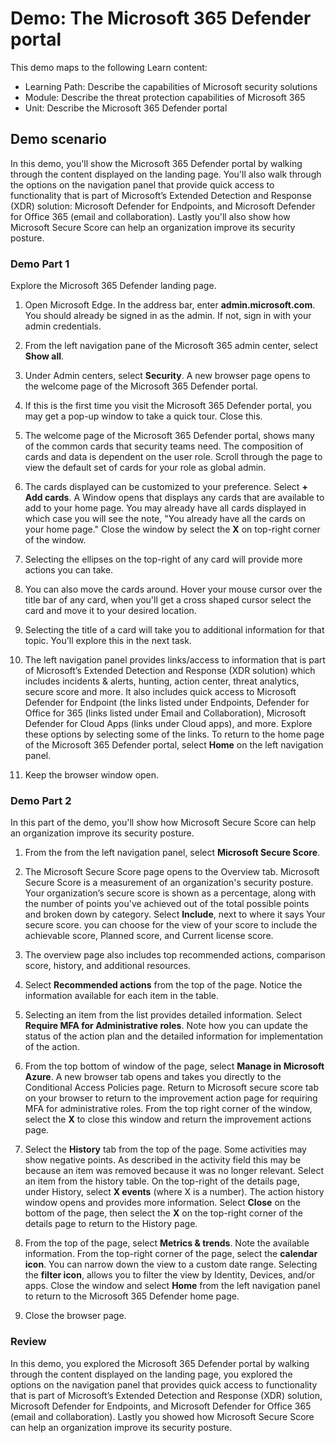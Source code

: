 <!---
---
Demo:
    Title: 'The Microsoft 365 Defender portal'
    Module: 'Learning Path: Describe the capabilities of Microsoft security solutions; Module 4: Describe the threat protection capabilities of Microsoft 365; Unit 7: Describe the Microsoft 365 Defender portal'
---
--->

# Demo: The Microsoft 365 Defender portal

This demo maps to the following Learn content:

- Learning Path: Describe the capabilities of Microsoft security solutions
- Module: Describe the threat protection capabilities of Microsoft 365
- Unit: Describe the Microsoft 365 Defender portal

## Demo scenario

In this demo, you'll show the Microsoft 365 Defender portal by walking through the content displayed on the landing page. You'll also walk through the options on the navigation panel that provide quick access to functionality that is part of Microsoft’s Extended Detection and Response (XDR) solution: Microsoft Defender for Endpoints, and Microsoft Defender for Office 365 (email and collaboration).  Lastly you'll also show how Microsoft Secure Score can help an organization improve its security posture.

### Demo Part 1

Explore the Microsoft 365 Defender landing page.

1. Open Microsoft Edge. In the address bar, enter **admin.microsoft.com**.  You should already be signed in as the admin.  If not, sign in with your admin credentials.

1. From the left navigation pane of the Microsoft 365 admin center, select **Show all**.

1. Under Admin centers, select **Security**.  A new browser page opens to the welcome page of the Microsoft 365 Defender portal.  

1. If this is the first time you visit the Microsoft 365 Defender portal, you may get a pop-up window to take a quick tour.  Close this.

1. The welcome page of the Microsoft 365 Defender portal, shows many of the common cards that security teams need. The composition of cards and data is dependent on the user role. Scroll through the page to view the default set of cards for your role as global admin.

1. The cards displayed can be customized to your preference.  Select **+ Add cards**. A Window opens that displays any cards that are available to add to your home page.  You may already have all cards displayed in which case you will see the note, "You already have all the cards on your home page." Close the window by select the **X** on top-right corner of the window.

1. Selecting the ellipses on the top-right of any card will provide more actions you can take.  

1. You can also move the cards around. Hover your mouse cursor over the title bar of any card,  when you'll get a cross shaped cursor select the card and move it to your desired location.

1. Selecting the title of a card will take you to additional information for that topic. You'll explore this in the next task.

1. The left navigation panel provides links/access to information that is part of Microsoft’s Extended Detection and Response (XDR solution) which includes incidents & alerts, hunting, action center, threat analytics, secure score and more.  It also includes quick access to Microsoft Defender for Endpoint (the links listed under Endpoints, Defender for Office for 365 (links listed under Email and Collaboration), Microsoft Defender for Cloud Apps (links under Cloud apps), and more.  Explore these options by selecting some of the links.   To return to the home page of the Microsoft 365 Defender portal, select **Home** on the left navigation panel.

1. Keep the browser window open.

### Demo Part 2

In this part of the demo, you'll show how Microsoft Secure Score can help an organization improve its security posture.

1. From the from the left navigation panel, select **Microsoft Secure Score**.

1. The Microsoft Secure Score page opens to the Overview tab.  Microsoft Secure Score is a measurement of an organization's security posture. Your organization’s secure score is shown as a percentage, along with the number of points you've achieved out of the total possible points and broken down by category. Select **Include**, next to where it says Your secure score. you can choose for the view of your score to include the achievable score, Planned score, and Current license score.

1. The overview page also includes top recommended actions, comparison score, history, and additional resources.

1. Select **Recommended actions** from the top of the page.  Notice the information available for each item in the table.  

1. Selecting an item from the list provides detailed information.  Select **Require MFA for Administrative roles**.  Note how you can update the status of the action plan and the detailed information for implementation of the action.

1. From the top bottom of window of the page, select **Manage in Microsoft Azure**.  A new browser tab opens and takes you directly to the Conditional Access Policies page.  Return to Microsoft secure score tab on your browser to return to the improvement action page for requiring MFA for administrative roles. From the top right corner of the window, select the **X** to close this window and return the improvement actions page.

1. Select the **History** tab from the top of the page.  Some activities may show negative points.  As described in the activity field this may be because an item was removed because it was no longer relevant.  Select an item from the history table.  On the top-right of the details page, under History, select **X events** (where X is a number).  The action history window opens and provides more information.  Select **Close** on the bottom of the page, then select the **X** on the top-right corner of the details page to return to the History page.

1. From the top of the page, select **Metrics & trends**.  Note the available information.  From the top-right corner of the page, select the **calendar icon**.  You can narrow down the view to a custom date range.  Selecting the **filter icon**, allows you to filter the view by Identity, Devices, and/or apps.  Close the window and select **Home** from the left navigation panel to return to the Microsoft 365 Defender home page.

1. Close the browser page.

### Review

In this demo, you explored the Microsoft 365 Defender portal by walking through the content displayed on the landing page, you explored the options on the navigation panel that provides quick access to functionality that is part of Microsoft’s Extended Detection and Response (XDR) solution, Microsoft Defender for Endpoints, and Microsoft Defender for Office 365 (email and collaboration).  Lastly you showed how Microsoft Secure Score can help an organization improve its security posture.
